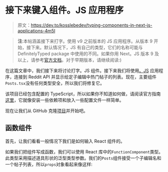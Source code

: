# 接下来键入组件。JS 应用程序

> 原文：<https://dev.to/kosslebedev/typing-components-in-next-js-applications-4m5l>

> **注**:本帖涵盖接下来打字。使用 v9 之前版本的 JS 应用程序。从版本 9 开始，接下来。默认情况下，JS 有自己的类型，它们的名称可能与 DefinitelyTyped package 中使用的不同。如果你用 Next。JS 版本 9 及以上，请参考[官方文档](https://nextjs.org/docs#typescript)。对于早期版本，请继续阅读:)

在这篇文章中，我们接下来将讨论打字。JS 组件。接下来我们将使用[。JS](https://github.com/koss-lebedev/nextjs-typescript) 应用程序，连接到 Reddit API 并显示给定子编辑中热门帖子的列表。现在，主要组件`Posts.tsx`没有任何类型安全，所以我们将修复它。

该项目已经包含配置的 TypeScript，所以如果你不知道如何做，请阅读官方指南[这里](https://github.com/zeit/next-plugins/tree/master/packages/next-typescript)，它就像安装一些依赖项和放入一些配置文件一样简单。

现在让我们从 GitHub 克隆[项目](https://github.com/koss-lebedev/nextjs-typescript)并开始吧。

## 函数组件

首先，让我们看看一般情况下我们是如何输入 React 组件的。

如果我们把组件写成函数，我们可以使用 React 库中的`FunctionComponent`类型。此类型采用描述道具形状的泛型类型参数。我们的`Posts`组件接受一个子编辑名和一个帖子列表，所以`props`对象看起来像这样: